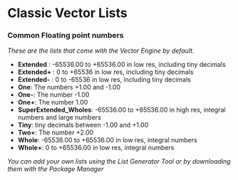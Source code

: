# Classic Vector Lists

### **Common Floating point numbers**

_These are the lists that come with the Vector Engine by default._

* **Extended** : -65536.00 to +65536.00 in low res, including tiny decimals
* **Extended+** : 0 to +65536 in low res, including tiny decimals
* **Extended-** : 0 to -65536 in low res, including tiny decimals
* **One**: The numbers +1.00 and -1.00
* **One-**: The number -1.00
* **One+**: The number 1.00
* **SuperExtended\_Wholes**: -65536.00 to +65536.00 in high res, integral numbers and large numbers
* **Tiny**: tiny decimals between -1.00 and +1.00
* **Two+**: The number +2.00
* **Whole**: -65536.00 to +65536.00 in low res, integral numbers
* **Whole+**: 0 to +65536.00 in low res, integral numbers

_You can add your own lists using the List Generator Tool or by downloading them with the Package Manager_

